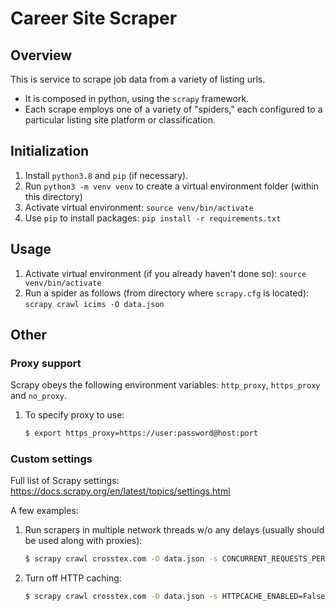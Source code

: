 # Career Site Scraper
## Overview
This is service to scrape job data from a variety of listing urls.
* It is composed in python, using the `scrapy` framework.
* Each scrape employs one of a variety of "spiders," each configured to a particular listing site platform or classification.

## Initialization
1. Install `python3.8` and `pip` (if necessary).
1. Run `python3 -m venv venv` to create a virtual environment folder (within this directory)
1. Activate virtual environment: `source venv/bin/activate`
1. Use `pip` to install packages: `pip install -r requirements.txt`

## Usage

1. Activate virtual environment (if you already haven't done so): `source venv/bin/activate`
1. Run a spider as follows (from directory where `scrapy.cfg` is located):
	`scrapy crawl icims -O data.json`


## Other
### Proxy support
Scrapy obeys the following environment variables: `http_proxy`, `https_proxy` and `no_proxy`.

1. To specify proxy to use:

	```sh
	$ export https_proxy=https://user:password@host:port
	```

### Custom settings
Full list of Scrapy settings: https://docs.scrapy.org/en/latest/topics/settings.html

A few examples:

1. Run scrapers in multiple network threads w/o any delays (usually should be used along with proxies):
	```sh
	$ scrapy crawl crosstex.com -O data.json -s CONCURRENT_REQUESTS_PER_DOMAIN=10 -s DOWNLOAD_DELAY=0
	```

2. Turn off HTTP caching:
	```sh
	$ scrapy crawl crosstex.com -O data.json -s HTTPCACHE_ENABLED=False
	```